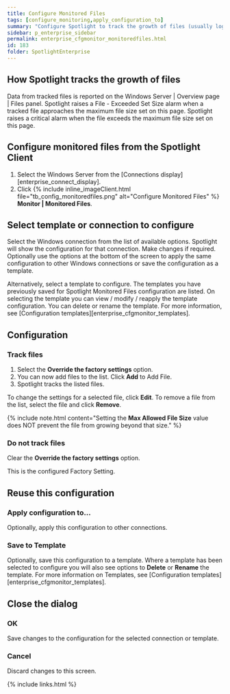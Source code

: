 ```yaml
---
title: Configure Monitored Files
tags: [configure_monitoring,apply_configuration_to]
summary: "Configure Spotlight to track the growth of files (usually log files) on monitored Windows Server."
sidebar: p_enterprise_sidebar
permalink: enterprise_cfgmonitor_monitoredfiles.html
id: 183
folder: SpotlightEnterprise
---
```



## How Spotlight tracks the growth of files

Data from tracked files is reported on the Windows Server \| Overview page \| Files panel. Spotlight raises a File - Exceeded Set Size alarm when a tracked file approaches the maximum file size set on this page. Spotlight raises a critical alarm when the file exceeds the maximum file size set on this page.

## Configure monitored files from the Spotlight Client

1. Select the Windows Server from the [Connections display][enterprise_connect_display].
2. Click {% include inline_imageClient.html file="tb_config_monitoredfiles.png" alt="Configure Monitored Files" %} **Monitor \| Monitored Files**.

## Select template or connection to configure

Select the Windows connection from the list of available options. Spotlight will show the configuration for that connection. Make changes if required. Optionally use the options at the bottom of the screen to apply the same configuration to other Windows connections or save the configuration as a template.

Alternatively, select a template to configure. The templates you have previously saved for Spotlight Monitored Files configuration are listed. On selecting the template you can view / modify / reapply the template configuration. You can delete or rename the template. For more information, see [Configuration templates][enterprise_cfgmonitor_templates].

## Configuration

### Track files

1. Select the **Override the factory settings** option.
2. You can now add files to the list. Click **Add** to Add File.
3. Spotlight tracks the listed files.

To change the settings for a selected file, click **Edit**. To remove a file from the list, select the file and click **Remove**.

{% include note.html content="Setting the **Max Allowed File Size** value does NOT prevent the file from growing beyond that size." %}


### Do not track files

Clear the **Override the factory settings** option.

This is the configured Factory Setting.


## Reuse this configuration

### Apply configuration to…  

Optionally, apply this configuration to other connections.

### Save to Template  

Optionally, save this configuration to a template. Where a template has been selected to configure you will also see options to **Delete** or **Rename** the template. For more information on Templates, see [Configuration templates][enterprise_cfgmonitor_templates].


## Close the dialog

### OK

Save changes to the configuration for the selected connection or template.

### Cancel

Discard changes to this screen.


{% include links.html %}
